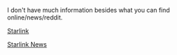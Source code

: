 I don't have much information besides what you can find online/news/reddit.

[Starlink](starlink.com)

[Starlink News](https://news.google.com/search?q=starlink)